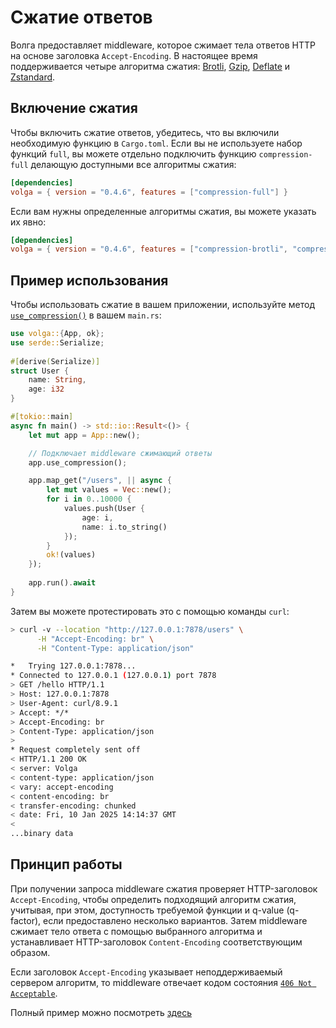 # Сжатие ответов

Волга предоставляет middleware, которое сжимает тела ответов HTTP на основе заголовка `Accept-Encoding`. В настоящее время поддерживается четыре алгоритма сжатия: [Brotli](https://ru.wikipedia.org/wiki/Brotli), [Gzip](https://ru.wikipedia.org/wiki/Gzip), [Deflate](https://ru.wikipedia.org/wiki/Deflate) и [Zstandard](https://ru.wikipedia.org/wiki/Zstandard).

## Включение сжатия

Чтобы включить сжатие ответов, убедитесь, что вы включили необходимую функцию в `Cargo.toml`. Если вы не используете набор функций `full`, вы можете отдельно подключить функцию `compression-full` делающую доступными все алгоритмы сжатия:

```toml
[dependencies]
volga = { version = "0.4.6", features = ["compression-full"] }
```
Если вам нужны определенные алгоритмы сжатия, вы можете указать их явно:

```toml
[dependencies]
volga = { version = "0.4.6", features = ["compression-brotli", "compression-gzip"] }
```

## Пример использования

Чтобы использовать сжатие в вашем приложении, используйте метод [`use_compression()`](https://docs.rs/volga/latest/volga/app/struct.App.html#method.use_compression) в вашем `main.rs`:
```rust
use volga::{App, ok};
use serde::Serialize;
 
#[derive(Serialize)]
struct User {
    name: String,
    age: i32
}

#[tokio::main]
async fn main() -> std::io::Result<()> {
    let mut app = App::new();

    // Подключает middleware сжимающий ответы
    app.use_compression();

    app.map_get("/users", || async {
        let mut values = Vec::new();
        for i in 0..10000 {
            values.push(User { 
                age: i, 
                name: i.to_string()
            });
        }
        ok!(values)
    });
    
    app.run().await
}
```
Затем вы можете протестировать это с помощью команды `curl`:
```bash
> curl -v --location "http://127.0.0.1:7878/users" \
      -H "Accept-Encoding: br" \
      -H "Content-Type: application/json"
```
```bash
*   Trying 127.0.0.1:7878...
* Connected to 127.0.0.1 (127.0.0.1) port 7878
> GET /hello HTTP/1.1
> Host: 127.0.0.1:7878
> User-Agent: curl/8.9.1
> Accept: */*
> Accept-Encoding: br
> Content-Type: application/json
>
* Request completely sent off
< HTTP/1.1 200 OK
< server: Volga
< content-type: application/json
< vary: accept-encoding
< content-encoding: br
< transfer-encoding: chunked
< date: Fri, 10 Jan 2025 14:14:37 GMT
<
...binary data
```

## Принцип работы

При получении запроса middleware сжатия проверяет HTTP-заголовок `Accept-Encoding`, чтобы определить подходящий алгоритм сжатия, учитывая, при этом, доступность требуемой функции и q-value (q-factor), если предоставлено несколько вариантов. Затем middleware сжимает тело ответа с помощью выбранного алгоритма и устанавливает HTTP-заголовок `Content-Encoding` соответствующим образом.

Если заголовок `Accept-Encoding` указывает неподдерживаемый сервером алгоритм, то middleware отвечает кодом состояния [`406 Not Acceptable`](https://developer.mozilla.org/ru/docs/Web/HTTP/Status/406).

Полный пример можно посмотреть [здесь](https://github.com/RomanEmreis/volga/blob/main/examples/compression/src/main.rs)
